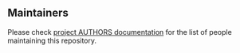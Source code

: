 ## Maintainers

Please check [project AUTHORS documentation](./AUTHORS) for the list of people maintaining this repository.